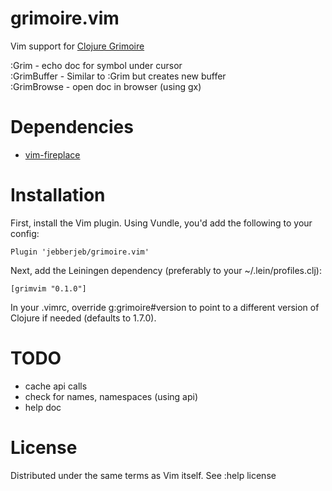 grimoire.vim
============

Vim support for [Clojure Grimoire](http://conj.io)

:Grim - echo doc for symbol under cursor  
:GrimBuffer - Similar to :Grim but creates new buffer  
:GrimBrowse - open doc in browser (using gx) 

Dependencies
============

* [vim-fireplace](https://github.com/tpope/vim-fireplace)

Installation
============

First, install the Vim plugin. Using Vundle, you'd add the following to your
config:

    Plugin 'jebberjeb/grimoire.vim'

Next, add the Leiningen dependency (preferably to your ~/.lein/profiles.clj):

    [grimvim "0.1.0"]

In your .vimrc, override g:grimoire#version to point to a different version
of Clojure if needed (defaults to 1.7.0).

TODO
====

* cache api calls
* check for names, namespaces (using api)
* help doc

License
=======

Distributed under the same terms as Vim itself. See :help license
